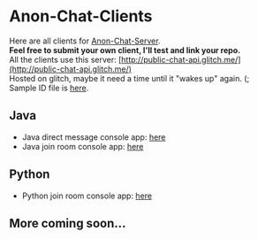 # Anon-Chat-Clients
Here are all clients for [Anon-Chat-Server](https://github.com/Braslerl/Anon-Chat-Server).<br> 
**Feel free to submit your own client, I'll test and link your repo.** <br> 
All the clients use this server: [http://public-chat-api.glitch.me/](http://public-chat-api.glitch.me/) <br> 
Hosted on glitch, maybe it need a time until it "wakes up" again. (; <br> 
Sample ID file is [here](id). <br> 

## Java

 - Java direct message console app: [here](Java-DM-messages)
 - Java join room console app: [here](Java-room-message)

## Python
 - Python join room console app: [here](Python-room-message)

## More coming soon...
